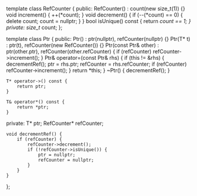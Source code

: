 template <class T>
class RefCounter {
public:
    RefCounter() : count(new size_t(1)) {}
    void increment() { ++(*count); }
    void decrement() {
        if (--(*count) == 0) {
            delete count;
            count = nullptr;
        }
    }
    bool isUnique() const { return *count == 1; }
private:
    size_t* count;
};

template <class T>
class Ptr {
public:
    Ptr() : ptr(nullptr), refCounter(nullptr) {}
    Ptr(T* t) : ptr(t), refCounter(new RefCounter<T>()) {}
    Ptr(const Ptr& other) : ptr(other.ptr), refCounter(other.refCounter) {
        if (refCounter)
            refCounter->increment();
    }
    Ptr& operator=(const Ptr& rhs) {
        if (this != &rhs) {
            decrementRef();
            ptr = rhs.ptr;
            refCounter = rhs.refCounter;
            if (refCounter)
                refCounter->increment();
        }
        return *this;
    }
    ~Ptr() {
        decrementRef();
    }

    T* operator->() const {
        return ptr;
    }

    T& operator*() const {
        return *ptr;
    }

private:
    T* ptr;
    RefCounter<T>* refCounter;

    void decrementRef() {
        if (refCounter) {
            refCounter->decrement();
            if (!refCounter->isUnique()) {
                ptr = nullptr;
                refCounter = nullptr;
            }
        }
    }
};
